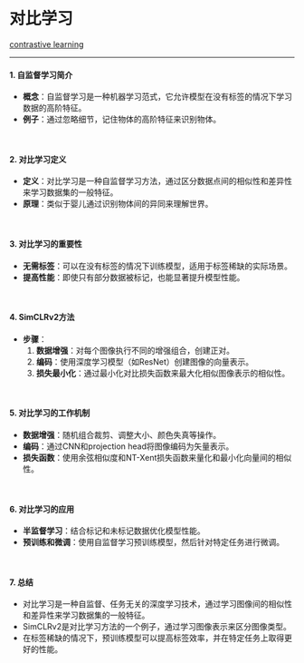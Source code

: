 # 对比学习

[contrastive learning](https://blog.csdn.net/cziun/article/details/119118768)

---


#### 1. 自监督学习简介
- **概念**：自监督学习是一种机器学习范式，它允许模型在没有标签的情况下学习数据的高阶特征。
- **例子**：通过忽略细节，记住物体的高阶特征来识别物体。

<br>

#### 2. 对比学习定义
- **定义**：对比学习是一种自监督学习方法，通过区分数据点间的相似性和差异性来学习数据集的一般特征。
- **原理**：类似于婴儿通过识别物体间的异同来理解世界。

<br>

#### 3. 对比学习的重要性
- **无需标签**：可以在没有标签的情况下训练模型，适用于标签稀缺的实际场景。
- **提高性能**：即使只有部分数据被标记，也能显著提升模型性能。

<br>

#### 4. SimCLRv2方法
- **步骤**：
  1. **数据增强**：对每个图像执行不同的增强组合，创建正对。
  2. **编码**：使用深度学习模型（如ResNet）创建图像的向量表示。
  3. **损失最小化**：通过最小化对比损失函数来最大化相似图像表示的相似性。

<br>

#### 5. 对比学习的工作机制
- **数据增强**：随机组合裁剪、调整大小、颜色失真等操作。
- **编码**：通过CNN和projection head将图像编码为矢量表示。
- **损失函数**：使用余弦相似度和NT-Xent损失函数来量化和最小化向量间的相似性。

<br>

#### 6. 对比学习的应用
- **半监督学习**：结合标记和未标记数据优化模型性能。
- **预训练和微调**：使用自监督学习预训练模型，然后针对特定任务进行微调。

<br>

#### 7. 总结
- 对比学习是一种自监督、任务无关的深度学习技术，通过学习图像间的相似性和差异性来学习数据集的一般特征。
- SimCLRv2是对比学习方法的一个例子，通过学习图像表示来区分图像类型。
- 在标签稀缺的情况下，预训练模型可以提高标签效率，并在特定任务上取得更好的性能。
